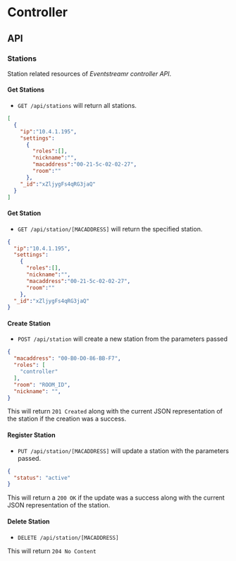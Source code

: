 Controller
==========

API
---


### Stations

Station related resources of *Eventstreamr controller API*.

#### Get Stations

* `GET /api/stations` will return all stations.

```json
[
  {
    "ip":"10.4.1.195",
    "settings":
      {
        "roles":[],
        "nickname":"",
        "macaddress":"00-21-5c-02-02-27",
        "room":""
      },
    "_id":"xZljygFs4qRG3jaQ"
  }
]
```

#### Get Station

* `GET /api/station/[MACADDRESS]` will return the specified station.

```json
{
  "ip":"10.4.1.195",
  "settings":
    {
      "roles":[],
      "nickname":"",
      "macaddress":"00-21-5c-02-02-27",
      "room":""
    },
  "_id":"xZljygFs4qRG3jaQ"
}
```

#### Create Station


* `POST /api/station` will create a new station from the parameters passed

```json
{
  "macaddress": "00-B0-D0-86-BB-F7",
  "roles": [
    "controller"
  ],
  "room": "ROOM_ID",
  "nickname": "",
}
```
This will return `201 Created` along with the current JSON representation of the station if the creation was a success.

#### Register Station

* `PUT /api/station/[MACADDRESS]` will update a station with the parameters passed.

```json
{
  "status": "active"
}
```

This will return a `200 OK` if the update was a success along with the current JSON representation of the station.


#### Delete Station


* `DELETE /api/station/[MACADDRESS]`

This will return `204 No Content`
